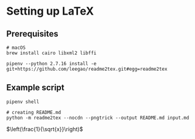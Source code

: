 # Setting up LaTeX

## Prerequisites

  ```
  # macOS
  brew install cairo libxml2 libffi

  pipenv --python 2.7.16 install -e git+https://github.com/leegao/readme2tex.git#egg=readme2tex
  ```

## Example script

```
pipenv shell

# creating README.md
python -m readme2tex --nocdn --pngtrick --output README.md input.md
```

$\left(\frac{1}{\sqrt{x}}\right)$